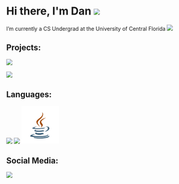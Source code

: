 # Hi there, I'm Dan <picture> <img src = "https://github.com/danmigus/danmigus/assets/111514188/b559a38d-1717-42cf-9623-cea86f87d7f4" width = "50"> </picture>
I’m currently a CS Undergrad at the University of Central Florida [<img src = "https://pbs.twimg.com/profile_images/1512434007601922051/xUY6RMuJ_400x400.png" width ="20">](https://www.ucf.edu)

## Projects:

[<img src= "https://media4.giphy.com/media/8H1SPh0ysU9EoXMzVj/giphy.gif" width = "100">](https://github.com/adamess123/Wurtle)

<picture> <img src = "https://github.com/danmigus/danmigus/assets/111514188/44362d68-6019-4c7f-b7d0-e1b4ee3880dd"> </picture>

## Languages:

<picture> <img src="https://user-images.githubusercontent.com/74038190/212257472-08e52665-c503-4bd9-aa20-f5a4dae769b5.gif" width="100"> </picture> 
<picture> <img src="https://github.com/Anmol-Baranwal/Cool-GIFs-For-GitHub/assets/74038190/e0d299f2-767c-4c21-bd49-90f2a19f1a78" width="100"> </picture> 
<picture> <img src="https://raw.githubusercontent.com/acessors/acessors/main/java.gif" width="100"> </picture>

## Social Media:

[<img src="https://user-images.githubusercontent.com/74038190/235294012-0a55e343-37ad-4b0f-924f-c8431d9d2483.gif" width="100">](https://www.linkedin.com/in/daniel-feng/)
